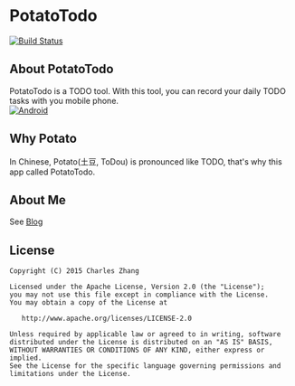 # PotatoTodo
[![Build Status](https://travis-ci.org/zhangchaoxu/PotatoTodo.png?branch=master)](https://travis-ci.org/zhangchaoxu/PotatoTodo)

## About PotatoTodo
PotatoTodo is a TODO tool. With this tool, you can record your daily TODO tasks with you mobile phone.    
[![Android](http://mudlab9.com/static/image/btn_android.png)](https://play.google.com/store/apps/details?id=)

## Why Potato
In Chinese, Potato(土豆, ToDou) is pronounced like TODO, that's why this app called PotatoTodo.

## About Me
See [Blog](http://lean56.com)

## License


    Copyright (C) 2015 Charles Zhang

    Licensed under the Apache License, Version 2.0 (the "License");
    you may not use this file except in compliance with the License.
    You may obtain a copy of the License at

       http://www.apache.org/licenses/LICENSE-2.0

    Unless required by applicable law or agreed to in writing, software
    distributed under the License is distributed on an "AS IS" BASIS,
    WITHOUT WARRANTIES OR CONDITIONS OF ANY KIND, either express or implied.
    See the License for the specific language governing permissions and
    limitations under the License.


